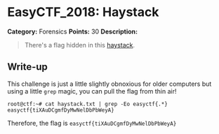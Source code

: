 # EasyCTF_2018: Haystack

**Category:** Forensics
**Points:** 30
**Description:**

>There's a flag hidden in this [haystack](haystack.txt).

## Write-up
This challenge is just a little slightly obnoxious for older computers but using a little `grep` magic, you can pull the flag from thin air!

    root@ctf:~# cat haystack.txt | grep -Eo easyctf{.*}
    easyctf{tiXAuDCgmfDyMwNelDbPbWeyA}

Therefore, the flag is `easyctf{tiXAuDCgmfDyMwNelDbPbWeyA}`
